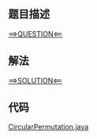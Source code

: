 ## 题目描述

[==>QUESTION<==](https://leetcode.cn/problems/circular-permutation-in-binary-representation/description/)

## 解法

[==>SOLUTION<==](https://leetcode.cn/problems/circular-permutation-in-binary-representation/solutions/2126240/xun-huan-ma-pai-lie-by-leetcode-solution-6e40/)

## 代码

[CircularPermutation.java](https://github.com/Marshal7cc/leetcode-java/blob/master/src/datastructure/CircularPermutation.java)


